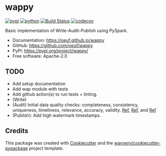 # wappy


[![pypi](https://img.shields.io/pypi/v/wappy.svg)](https://pypi.org/project/wappy/)
[![python](https://img.shields.io/pypi/pyversions/wappy.svg)](https://pypi.org/project/wappy/)
[![Build Status](https://github.com/oeuf/wappy/actions/workflows/dev.yml/badge.svg)](https://github.com/oeuf/wappy/actions/workflows/dev.yml)
[![codecov](https://codecov.io/gh/oeuf/wappy/branch/main/graphs/badge.svg)](https://codecov.io/github/oeuf/wappy)



Basic implementation of Write-Audit-Publish using PySpark.


* Documentation: <https://oeuf.github.io/wappy>
* GitHub: <https://github.com/oeuf/wappy>
* PyPI: <https://pypi.org/project/wappy/>
* Free software: Apache-2.0


## TODO

* Add setup documentation
* Add wap module with tests
* Add github action(s) to run tests + linting.
* (Write)
* (Audit) Initial data quality checks: completeness, consistency, uniqueness, timeliness, relevance,
  accuracy, validity. [Ref](https://ssmertin.com/articles/strategies-for-data-quality-with-apache-spark/), [Ref](https://netflixtechblog.com/data-pipeline-asset-management-with-dataflow-86525b3e21ca), and [Ref](https://netflixtechblog.com/ready-to-go-sample-data-pipelines-with-dataflow-17440a9e141d)
* (Publish): Add high watermark timestamps.

## Credits

This package was created with [Cookiecutter](https://github.com/audreyr/cookiecutter) and the [waynerv/cookiecutter-pypackage](https://github.com/waynerv/cookiecutter-pypackage) project template.
